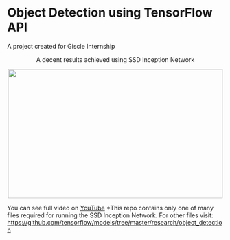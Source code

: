 # Object Detection using TensorFlow API
A project created for Giscle Internship

<p align="center">A decent results achieved using SSD Inception Network</p>
<p align="center">
  
  <img width="500" height="300" align="center" src="https://github.com/olafplacha/Object-Detection-using-TF-API/blob/master/TF_SF.gif">
</p>

You can see full video on <a href="https://www.youtube.com/watch?v=0hl1aENjRpg">YouTube</a>
*This repo contains only one of many files required for running the SSD Inception Network. For other files visit: https://github.com/tensorflow/models/tree/master/research/object_detection
